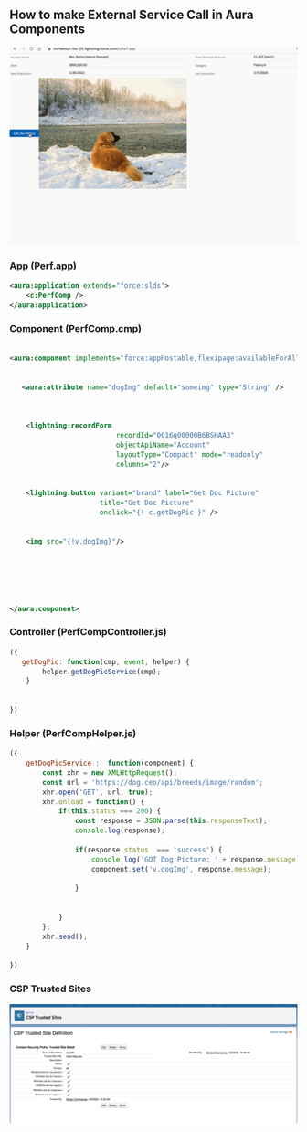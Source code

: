 ## How to make External Service Call in Aura Components


![ext-call](img/ext-call-1.gif)


### App (Perf.app)

``` xml
<aura:application extends="force:slds">
    <c:PerfComp />
</aura:application>

```
### Component (PerfComp.cmp)

``` xml

<aura:component implements="force:appHostable,flexipage:availableForAllPageTypes,flexipage:availableForRecordHome,force:hasRecordId,forceCommunity:availableForAllPageTypes,force:lightningQuickAction" access="global" >
    
  
   <aura:attribute name="dogImg" default="someimg" type="String" />
    


    <lightning:recordForm
                          recordId="0016g00000B6BSHAA3"
                          objectApiName="Account"
                          layoutType="Compact" mode="readonly"
                          columns="2"/>
    
    
    <lightning:button variant="brand" label="Get Doc Picture" 
                      title="Get Doc Picture" 
                      onclick="{! c.getDogPic }" />
    
    
    <img src="{!v.dogImg}"/>
    
 
    
    
    
    
</aura:component>


```

### Controller (PerfCompController.js)

``` js
({
   getDogPic: function(cmp, event, helper) {
        helper.getDogPicService(cmp);
    }
    
    
})

```

### Helper (PerfCompHelper.js)

``` js
({
	getDogPicService :  function(component) {
        const xhr = new XMLHttpRequest();
        const url = 'https://dog.ceo/api/breeds/image/random';
        xhr.open('GET', url, true);
        xhr.onload = function() {
            if(this.status === 200) {
                const response = JSON.parse(this.responseText);
                console.log(response);
 
                if(response.status  === 'success') {
                    console.log('GOT Dog Picture: ' + response.message)
                    component.set('v.dogImg', response.message);
                     
                }
                 
               
            }
        };
        xhr.send();
    }
	
})

```

### CSP Trusted Sites
![csp trs](img/csp-ts.png)
